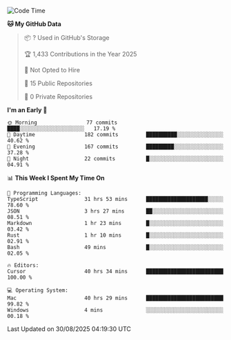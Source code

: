 <!--START_SECTION:waka-->
![Code Time](http://img.shields.io/badge/Code%20Time-7%2C674%20hrs%206%20mins-blue)

**🐱 My GitHub Data** 

> 📦 ? Used in GitHub's Storage 
 > 
> 🏆 1,433 Contributions in the Year 2025
 > 
> 🚫 Not Opted to Hire
 > 
> 📜 15 Public Repositories 
 > 
> 🔑 0 Private Repositories 
 > 
**I'm an Early 🐤** 

```text
🌞 Morning                77 commits          ████░░░░░░░░░░░░░░░░░░░░░   17.19 % 
🌆 Daytime                182 commits         ██████████░░░░░░░░░░░░░░░   40.62 % 
🌃 Evening                167 commits         █████████░░░░░░░░░░░░░░░░   37.28 % 
🌙 Night                  22 commits          █░░░░░░░░░░░░░░░░░░░░░░░░   04.91 % 
```


📊 **This Week I Spent My Time On** 

```text
💬 Programming Languages: 
TypeScript               31 hrs 53 mins      ████████████████████░░░░░   78.60 % 
JSON                     3 hrs 27 mins       ██░░░░░░░░░░░░░░░░░░░░░░░   08.51 % 
Markdown                 1 hr 23 mins        █░░░░░░░░░░░░░░░░░░░░░░░░   03.42 % 
Rust                     1 hr 10 mins        █░░░░░░░░░░░░░░░░░░░░░░░░   02.91 % 
Bash                     49 mins             █░░░░░░░░░░░░░░░░░░░░░░░░   02.05 % 

🔥 Editors: 
Cursor                   40 hrs 34 mins      █████████████████████████   100.00 % 

💻 Operating System: 
Mac                      40 hrs 29 mins      █████████████████████████   99.82 % 
Windows                  4 mins              ░░░░░░░░░░░░░░░░░░░░░░░░░   00.18 % 
```


 Last Updated on 30/08/2025 04:19:30 UTC
<!--END_SECTION:waka-->

